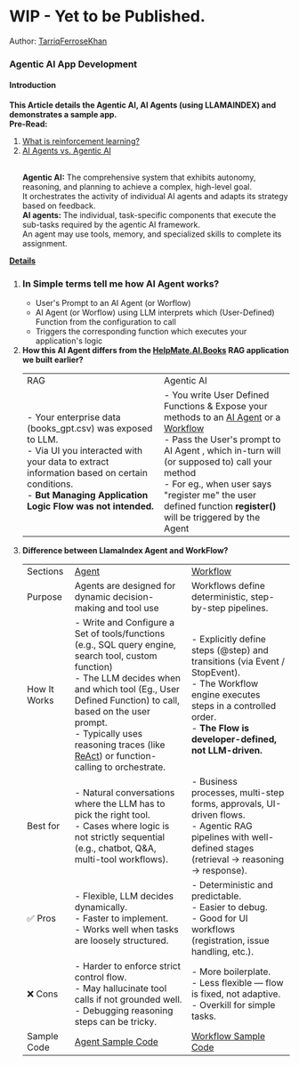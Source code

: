 # WIP - Yet to be Published.
Author: [TarriqFerroseKhan](https://www.linkedin.com/in/tarriq-ferrose-khan-ba527080)
### Agentic AI App Development
#### Introduction
<b>This Article details the Agentic AI, AI Agents (using LLAMAINDEX) and demonstrates a sample app.</b><br>
<b>Pre-Read:</b><br>
<ol>
  <li>
    <a href="https://www.ibm.com/think/topics/reinforcement-learning" target="_blank">What is reinforcement learning?</a>

  </li>
    <li>
    <a href='https://arxiv.org/abs/2505.10468'>AI Agents vs. Agentic AI</a> 
  </li>

  <br>
<p>
<b>Agentic AI:</b> The comprehensive system that exhibits autonomy, reasoning, and planning to achieve a complex, high-level goal.<br>
It orchestrates the activity of individual AI agents and adapts its strategy based on feedback.<br>
<b>AI agents:</b> The individual, task-specific components that execute the sub-tasks required by the agentic AI framework.<br>
An agent may use tools, memory, and specialized skills to complete its assignment. 
</p>
</ol>
<b><u>Details</u></b><br>

<ol>
  <li><h3>In Simple terms tell me how AI Agent works?</h3>
    <ul>
     <li>User's Prompt to an AI Agent (or Worflow)</li>
     <li>AI Agent (or Worflow) using LLM interprets which (User-Defined) Function from the configuration to call </li>
     <li>Triggers the corresponding function which executes your application's logic</li>
    </ul>
  </li>
  <li>
  <b>How this AI Agent differs from the <a href='https://github.com/tarriqferrosekhan/AI_DEV/tree/main/01_rag_data_app/HelpMate.AI.Books' target='_blank'>HelpMate.AI.Books</a> RAG application we built earlier?</b>
  <br>
  <table>
    <tr>
      <td>RAG</td>
      <td>Agentic AI</td>
    </tr>
    <tr>
      <td>
        - Your enterprise data (books_gpt.csv) was exposed to LLM.<br>
        - Via UI you interacted with your data to extract information based on certain conditions.<br>
        - <b>But Managing Application Logic Flow was not intended. </b><br>
      </td>
      <td>
          - You write User Defined Functions & Expose your methods to an <a href='https://docs.llamaindex.ai/en/stable/use_cases/agents/'  target='_blank'>AI Agent</a> or a <a href='https://docs.llamaindex.ai/en/stable/understanding/workflows/' target='_blank'>Workflow</a><br>
          - Pass the User's prompt to AI Agent , which in-turn will (or supposed to) call your method<br>
          - For eg., when user says "register me" the user defined function <b>register()</b> will be triggered by the Agent<br>
      </td>
    </tr>
  </table>
 </li>
 <li><b>Difference between LlamaIndex Agent and WorkFlow?</b><br>
  <table>
    <tr>
      <td>Sections</td>
      <td><a href='https://docs.llamaindex.ai/en/stable/use_cases/agents/'  target='_blank'>Agent</a></td>
      <td><a href='https://docs.llamaindex.ai/en/stable/understanding/workflows/' target='_blank'>Workflow</a></td>
    </tr>
    <tr>
      <td>Purpose</td>
      <td>Agents are designed for dynamic decision-making and tool use</td>
      <td>Workflows define deterministic, step-by-step pipelines.</td>
    </tr>
    <tr>
      <td>How It Works </td>
      <td>
        - Write and Configure a Set of tools/functions (e.g., SQL query engine, search tool, custom function)<br>
        - The LLM decides when and which tool (Eg., User Defined Function) to call, based on the user prompt.<br>
        - Typically uses reasoning traces (like <a href="https://www.ibm.com/think/topics/react-agent">ReAct</a>) or function-calling to orchestrate.<br>
      </td>
      <td>
        - Explicitly define steps (@step) and transitions (via Event / StopEvent).<br>
        - The Workflow engine executes steps in a controlled order.<br>
        - <b>The Flow is developer-defined, not LLM-driven.</b>
      </td>
    </tr>
    <tr>
      <td>
        Best for
      </td>
      <td>
        - Natural conversations where the LLM has to pick the right tool.<br>
        - Cases where logic is not strictly sequential (e.g., chatbot, Q&A, multi-tool workflows).<br>
      </td>
      <td>
      - Business processes, multi-step forms, approvals, UI-driven flows.<br>
      - Agentic RAG pipelines with well-defined stages (retrieval → reasoning → response).<br>
      </td>
    </tr>
    <tr>
      <td>✅ Pros</td>
      <td>
        - Flexible, LLM decides dynamically.<br>
        - Faster to implement.<br>
        - Works well when tasks are loosely structured.<br>
      </td>
      <td>
      - Deterministic and predictable.<br>
      - Easier to debug.<br>
      - Good for UI workflows (registration, issue handling, etc.).<br>
      </td>
    </tr>
    <tr>
      <td>❌ Cons</td>
      <td>
        - Harder to enforce strict control flow.<br>
        - May hallucinate tool calls if not grounded well.<br>
        - Debugging reasoning steps can be tricky.<br>
      </td>
      <td>
        - More boilerplate.<br>
        - Less flexible — flow is fixed, not adaptive.<br>
        - Overkill for simple tasks.
      </td>
    </tr>
    <tr>
      <td>
        Sample Code
      </td>
      <td>
        <a href="https://github.com/tarriqferrosekhan/AI_DEV/blob/main/02_agentic_ai_app/AgentApp/agent_books.py">Agent Sample Code</a>
      </td>
      <td>
        <a href="https://github.com/tarriqferrosekhan/AI_DEV/blob/main/02_agentic_ai_app/WorkFlowApp/workflow_books.py">Workflow Sample Code</a>
      </td>
    </tr>
  </table>
  </li>
  </ol>
